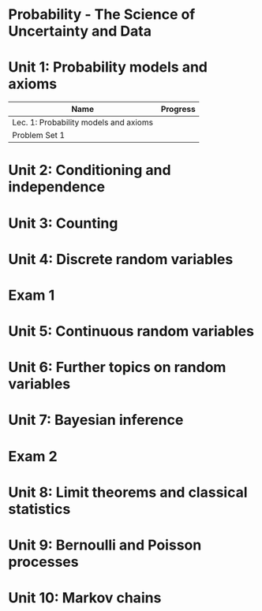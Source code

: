 # Probability - The Science of Uncertainty and Data

# Unit 1: Probability models and axioms
| Name | Progress |
|------|----------|
| Lec. 1: Probability models and axioms |  |
| Problem Set 1 |  |

# Unit 2: Conditioning and independence

# Unit 3: Counting

# Unit 4: Discrete random variables

# Exam 1

# Unit 5: Continuous random variables

# Unit 6: Further topics on random variables

# Unit 7: Bayesian inference

# Exam 2

# Unit 8: Limit theorems and classical statistics

# Unit 9: Bernoulli and Poisson processes

# Unit 10: Markov chains

